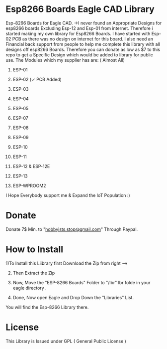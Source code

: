 # Esp8266 Boards Eagle CAD Library
Esp-8266 Boards for Eagle CAD.
->I never found an Appropriate Designs for esp8266 boards Excluding Esp-12 and Esp-01 from internet.
Therefore i started making my own library for Esp8266 Boards.
I have started with Esp-02 PCB as there was no design on internet for this board.
I also need an Financial back support from people to help me complete this library with all designs off esp8266 Boards.
Therefore you can donate as low as $7 to this repo to get a Specific Design which would be added to library for public use.
The Modules which my supplier has are: ( Almost All)

1) ESP-01

2) ESP-02 (✓ PCB Added)

3) ESP-03

4) ESP-04

5) ESP-05

6) ESP-07

7) ESP-08

8) ESP-09

9) ESP-10

10) ESP-11

11) ESP-12 & ESP-12E

12) ESP-13 

13) ESP-WPROOM2

I Hope Everybody support me & Expand the IoT Population :)

# Donate

Donate 7$ Min. to "hobbyists.stop@gmail.com" Through Paypal.


# How to Install 

1)To Install this Liibrary first Download the Zip from right -->

2) Then Extract the Zip 

3) Now, Move the "ESP-8266 Boards" Folder to "/lbr" lbr folde in your eagle directory .

4) Done, Now open Eagle and Drop Down the "Libraries" List.

You will find the Esp-8266 Library there.

# License

This Library is Issued under GPL ( General Public License ) 

